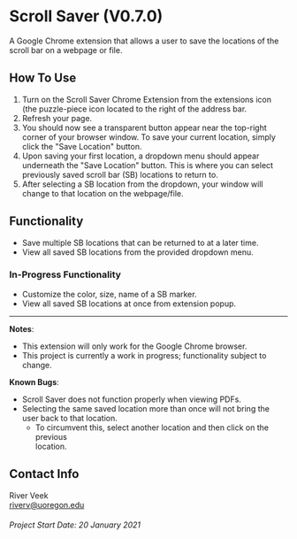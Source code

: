 # Scroll Saver (V0.7.0)
A Google Chrome extension that allows a user to save the locations of the scroll bar on a webpage or file.

## How To Use
1. Turn on the Scroll Saver Chrome Extension from the extensions icon (the puzzle-piece icon located to the right of the address bar.
2. Refresh your page.
3. You should now see a transparent button appear near the top-right corner of your browser window. To save your current location, simply click the "Save Location" button.
4. Upon saving your first location, a dropdown menu should appear underneath the "Save Location" button. This is where you can select previously saved scroll bar (SB) locations to return to.
5. After selecting a SB location from the dropdown, your window will change to that location on the webpage/file.

## Functionality
- Save multiple SB locations that can be returned to at a later time.
- View all saved SB locations from the provided dropdown menu.

### In-Progress Functionality
- Customize the color, size, name of a SB marker.
- View all saved SB locations at once from extension popup.

--------------------------------------------------------------------------------
**Notes**:
- This extension will only work for the Google Chrome browser.
- This project is currently a work in progress; functionality subject to change.

**Known Bugs**:
- Scroll Saver does not function properly when viewing PDFs.
- Selecting the same saved location more than once will not bring the  
  user back to that location.
    - To circumvent this, select another location and then click on the previous  
      location.

## Contact Info
River Veek  
riverv@uoregon.edu

###### Project Start Date: 20 January 2021
